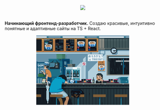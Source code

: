 <div align="center">
  <img src="https://skillicons.dev/icons?i=html,css,js,ts,bootstrap,react,vercel,nodejs,npm,express,mongodb,git,github,figma" />
</div>

<br>

**Начинающий фронтенд-разработчик.** Создаю красивые, интуитивно понятные и адаптивные сайты на TS + React.

<div align="center">
  <img src="https://github.com/Bogatyrev-Islam/Bogatyrev-Islam/raw/main/гиф%20анимация.gif" alt="Анимация проекта" width="300"/>
</div>

